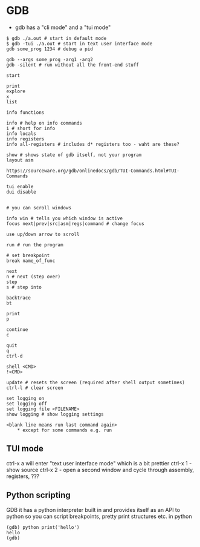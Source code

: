 # GDB

* gdb has a "cli mode" and a "tui mode"

```shell
$ gdb ./a.out # start in default mode
$ gdb -tui ./a.out # start in text user interface mode
gdb some_prog 1234 # debug a pid

gdb --args some_prog -arg1 -arg2
gdb -silent # run without all the front-end stuff
```

```gdb
start

print
explore
x
list

info functions

info # help on info commands
i # short for info
info locals
info registers
info all-registers # includes d* registers too - waht are these?

show # shows state of gdb itself, not your program
layout asm

https://sourceware.org/gdb/onlinedocs/gdb/TUI-Commands.html#TUI-Commands

tui enable
dui disable


# you can scroll windows

info win # tells you which window is active
focus next|prev|src|asm|regs|command # change focus

use up/down arrow to scroll

run # run the program

# set breakpoint
break name_of_func

next
n # next (step over)
step
s # step into

backtrace
bt

print
p

continue
c

quit
q
ctrl-d

shell <CMD>
!<CMD>

update # resets the screen (required after shell output sometimes)
ctrl-l # clear screen

set logging on
set logging off
set logging file <FILENAME>
show logging # show logging settings

<blank line means run last command again>
    * except for some commands e.g. run
```

## TUI mode

ctrl-x a will enter "text user interface mode" which is a bit prettier
ctrl-x 1 - show source
ctrl-x 2 - open a second window and cycle through assembly, registers, ???

## Python scripting

GDB it has a python interpreter built in and provides itself as an API to
python so you can script breakpoints, pretty print structures etc. in python

```
(gdb) python print('hello')
hello
(gdb)
```
